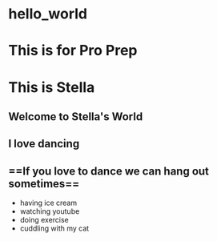 # hello_world
# This is for Pro Prep
# This is Stella
**Welcome to Stella's World**
---
**I love dancing**
---
==If you love to dance we can hang out sometimes==
---
- having ice cream
- watching youtube
- doing exercise
- cuddling with my cat
